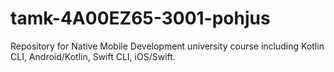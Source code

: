 # tamk-4A00EZ65-3001-pohjus

Repository for Native Mobile Development university course including Kotlin CLI, Android/Kotlin, Swift CLI, iOS/Swift. 
